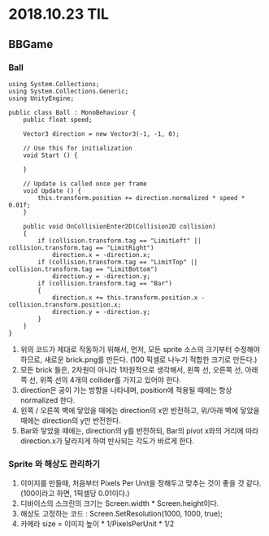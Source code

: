 ﻿# 2018.10.23 TIL## BBGame### Ball```using System.Collections;using System.Collections.Generic;using UnityEngine;public class Ball : MonoBehaviour {	public float speed;	Vector3 direction = new Vector3(-1, -1, 0);	// Use this for initialization	void Start () {			}		// Update is called once per frame	void Update () {		this.transform.position += direction.normalized * speed * 0.01f;	}	public void OnCollisionEnter2D(Collision2D collision)	{		if (collision.transform.tag == "LimitLeft" || collision.transform.tag == "LimitRight")			direction.x = -direction.x;		if (collision.transform.tag == "LimitTop" || collision.transform.tag == "LimitBottom")			direction.y = -direction.y;		if (collision.transform.tag == "Bar")		{			direction.x += this.transform.position.x - collision.transform.position.x;			direction.y = -direction.y;		}	}}```1. 위의 코드가 제대로 작동하기 위해서, 먼저, 모든 sprite 소스의 크기부터 수정해야 하므로, 새로운 brick.png를 만든다. (100 픽셀로 나누기 적합한 크기로 만든다.)2. 모든 brick 들은, 2차원이 아니라 1차원적으로 생각해서, 왼쪽 선, 오른쪽 선, 아래쪽 선, 위쪽 선의 4개의 collider를 가지고 있어야 한다.3. direction은 공이 가는 방향을 나타내며, position에 적용될 때에는 항상 normalized 한다. 4. 왼쪽 / 오른쪽 벽에 닿았을 때에는 direction의 x만 반전하고, 위/아래 벽에 닿았을 때에는 direction의 y만 반전한다. 5. Bar와 닿았을 때에는, direction의 y를 반전하되, Bar의 pivot x와의 거리에 따라 direction.x가 달라지게 하여 반사되는 각도가 바르게 한다.### Sprite 와 해상도 관리하기1. 이미지를 만들때, 처음부터 Pixels Per Unit을 정해두고 맞추는 것이 좋을 것 같다. (100이라고 하면, 1픽셀당 0.01이다.)2. 디바이스의 스크린의 크기는 Screen.width * Screen.height이다.3. 해상도 고정하는 코드 : Screen.SetResolution(1000, 1000, true);4. 카메라 size = 이미지 높이 * 1/PixelsPerUnit * 1/2